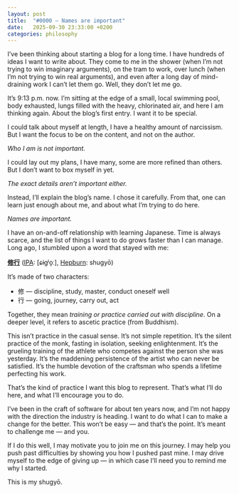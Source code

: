 ```yaml
---
layout: post
title:  "#0000 — Names are important"
date:   2025-09-30 23:33:00 +0200
categories: philosophy
---
```


I’ve been thinking about starting a blog for a long time. I have hundreds of ideas I want to write about. They come to me in the shower (when I’m not trying to win imaginary arguments), on the tram to work, over lunch (when I’m not trying to win real arguments), and even after a long day of mind-draining work I can’t let them go. Well, they don’t let me go.

It’s 9:13 p.m. now. I’m sitting at the edge of a small, local swimming pool, body exhausted, lungs filled with the heavy, chlorinated air, and here I am thinking again. About the blog’s first entry. I want it to be special.

I could talk about myself at length, I have a healthy amount of narcissism. But I want the focus to be on the content, and not on the author.

_Who I am is not important._

I could lay out my plans, I have many, some are more refined than others. But I don’t want to box myself in yet.

_The exact details aren’t important either._

Instead, I’ll explain the blog’s name. I chose it carefully. From that, one can learn just enough about me, and about what I’m trying to do here.

_Names are important._

I have an on-and-off relationship with learning Japanese. Time is always scarce, and the list of things I want to do grows faster than I can manage. Long ago, I stumbled upon a word that stayed with me:

**[修行](https://jisho.org/word/修行)** ([IPA](https://en.wikipedia.org/wiki/International_Phonetic_Alphabet): [ɕɨɡʲo̞ː], [Hepburn](https://en.wikipedia.org/wiki/Hepburn_romanization): shugyō)

It’s made of two characters:
* 修 — discipline, study, master, conduct oneself well
* 行 — going, journey, carry out, act

Together, they mean _training or practice carried out with discipline_. On a deeper level, it refers to ascetic practice (from Buddhism).

This isn’t practice in the casual sense. It’s not simple repetition. It’s the silent practice of the monk, fasting in isolation, seeking enlightenment. It’s the grueling training of the athlete who competes against the person she was yesterday. It’s the maddening persistence of the artist who can never be satisfied. It’s the humble devotion of the craftsman who spends a lifetime perfecting his work.

That’s the kind of practice I want this blog to represent. That’s what I’ll do here, and what I’ll encourage you to do.

I’ve been in the craft of software for about ten years now, and I’m not happy with the direction the industry is heading.
I want to do what I can to make a change for the better. This won’t be easy — and that’s the point. It’s meant to challenge me — and you.

If I do this well, I may motivate you to join me on this journey. I may help you push past difficulties by showing you how I pushed past mine. I may drive myself to the edge of giving up — in which case I’ll need you to remind me why I started.

This is my shugyō.
